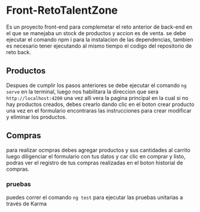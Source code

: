 # Front-RetoTalentZone

Es un proyecto front-end para complemetar el reto anterior de back-end en el que se manejaba un stock de productos y accion es de venta.
se debe ejecutar el comando npm i para la instalacion de las dependencias, tambien es necesario tener ejecutando al mismo tiempo el codigo del repositorio de reto back.

## Productos
Despues de cumplir los pasos anteriores se debe ejecutar el comando `ng serve` en la terminal, luego nos habilitara la direccion que sera `http://localhost:4200`
una vez alli vera la pagina principal en la cual si no hay productos creados, debes crearlo dando clic en el boton crear producto una vez en el formulario encontraras las instrucciones para crear modificar y eliminar los productos.

## Compras

para realizar ocmpras debes agregar productos y sus cantidades al carrito luego diligenciar el formulario con tus datos y car clic en comprar y listo, podras ver el registro de tus compras realizadas en el boton historial de compras.
 
### pruebas
puedes correr el comando `ng test` para ejecutar las pruebas unitarias a través de Karma 


